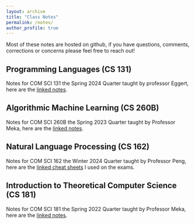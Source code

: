 ```yaml
---
layout: archive
title: "Class Notes"
permalink: /notes/
author_profile: true
---
```


Most of these notes are hosted on github, if you have questions, comments, corrections or concerns please feel free to reach out! 

## Programming Languages (CS 131)
Notes for COM SCI 131 the Spring 2024 Quarter taught by professor Eggert, here are the [linked notes](). 

## Algorithmic Machine Learning (CS 260B)
Notes for COM SCI 260B the Spring 2023 Quarter taught by Professor Meka, here are the [linked notes]().

## Natural Language Processing (CS 162)
Notes for COM SCI 162 the Winter 2024 Quarter taught by Professor Peng, here are the [linked cheat sheets]() I used on the exams. 

## Introduction to Theoretical Computer Science (CS 181)
Notes for COM SCI 181 the Spring 2022 Quarter taught by Professor Meka, here are the [linked notes]().


